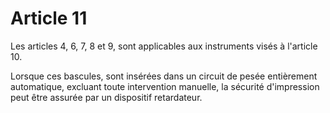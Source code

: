 # Article 11

Les articles 4, 6, 7, 8 et 9, sont applicables aux instruments visés à l'article 10.

Lorsque ces bascules, sont insérées dans un circuit de pesée entièrement automatique, excluant toute intervention manuelle, la sécurité d'impression peut être assurée par un dispositif retardateur.
